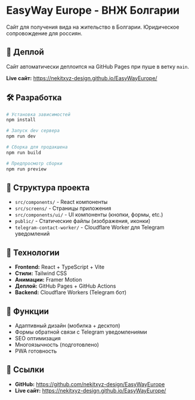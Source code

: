 # EasyWay Europe - ВНЖ Болгарии

Сайт для получения вида на жительство в Болгарии. Юридическое сопровождение для россиян.

## 🚀 Деплой

Сайт автоматически деплоится на GitHub Pages при пуше в ветку `main`.

**Live сайт:** https://nekitxyz-design.github.io/EasyWayEurope/

## 🛠 Разработка

```bash
# Установка зависимостей
npm install

# Запуск dev сервера
npm run dev

# Сборка для продакшена
npm run build

# Предпросмотр сборки
npm run preview
```

## 📁 Структура проекта

- `src/components/` - React компоненты
- `src/screens/` - Страницы приложения
- `src/components/ui/` - UI компоненты (кнопки, формы, etc.)
- `public/` - Статические файлы (изображения, иконки)
- `telegram-contact-worker/` - Cloudflare Worker для Telegram уведомлений

## 🔧 Технологии

- **Frontend:** React + TypeScript + Vite
- **Стили:** Tailwind CSS
- **Анимации:** Framer Motion
- **Деплой:** GitHub Pages + GitHub Actions
- **Backend:** Cloudflare Workers (Telegram бот)

## 📱 Функции

- Адаптивный дизайн (мобилка + десктоп)
- Формы обратной связи с Telegram уведомлениями
- SEO оптимизация
- Многоязычность (подготовлено)
- PWA готовность

## 🔗 Ссылки

- **GitHub:** https://github.com/nekitxyz-design/EasyWayEurope
- **Live сайт:** https://nekitxyz-design.github.io/EasyWayEurope/
